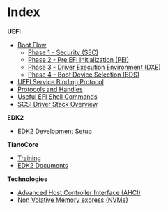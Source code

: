 
# Index

**UEFI**
* [Boot Flow](uefi/BootFlow.md)
   * [Phase 1 - Security (SEC)](uefi/SecPhase.md)
   * [Phase 2 - Pre EFI Initialization (PEI)](uefi/PeiPhase.md)
   * [Phase 3 - Driver Execution Environment (DXE)](uefi/DxePhase.md)
   * [Phase 4 - Boot Device Selection (BDS)](uefi/BdsPhase.md)
* [UEFI Service Binding Protocol](uefi/ServiceBindingProtocol.md)
* [Protocols and Handles](uefi/ProtocolsAndHandles.md)
* [Useful EFI Shell Commands](uefi/UsefulShellCommands.md)
* [SCSI Driver Stack Overview](uefi/ScsiDriverStack.md)

**EDK2**
* [EDK2 Development Setup](uefi/Edk2DevelopmentSetup.md)

**TianoCore**
* [Training](uefi/TianoCoreTraining.md)
* [EDK2 Documents](https://github.com/tianocore/tianocore.github.io/wiki/EDK-II-Documents)

**Technologies**
* [Advanced Host Controller Interface (AHCI)](technologies/Ahci.md)
* [Non Volative Memory express (NVMe)](technologies/Nvme.md)
